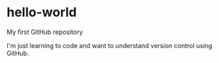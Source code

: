 # hello-world
My first GitHub repository

I'm just learning to code and want to understand version control using GitHub. 
